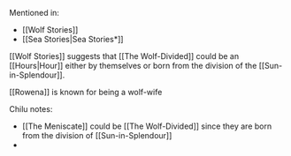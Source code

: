 Mentioned in:
- [[Wolf Stories]]
- [[Sea Stories|Sea Stories*]]

[[Wolf Stories]] suggests that [[The Wolf-Divided]] could be an [[Hours|Hour]] either by themselves or born from the division of the [[Sun-in-Splendour]].

[[Rowena]] is known for being a wolf-wife

Chilu notes:
- [[The Meniscate]] could be [[The Wolf-Divided]] since they are born from the division of [[Sun-in-Splendour]]
- 